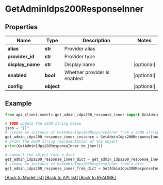 # GetAdminIdps200ResponseInner


## Properties

Name | Type | Description | Notes
------------ | ------------- | ------------- | -------------
**alias** | **str** | Provider alias | 
**provider_id** | **str** | Provider type | 
**display_name** | **str** | Display name | [optional] 
**enabled** | **bool** | Whether provider is enabled | [optional] 
**config** | **object** |  | [optional] 

## Example

```python
from api_client.models.get_admin_idps200_response_inner import GetAdminIdps200ResponseInner

# TODO update the JSON string below
json = "{}"
# create an instance of GetAdminIdps200ResponseInner from a JSON string
get_admin_idps200_response_inner_instance = GetAdminIdps200ResponseInner.from_json(json)
# print the JSON string representation of the object
print(GetAdminIdps200ResponseInner.to_json())

# convert the object into a dict
get_admin_idps200_response_inner_dict = get_admin_idps200_response_inner_instance.to_dict()
# create an instance of GetAdminIdps200ResponseInner from a dict
get_admin_idps200_response_inner_from_dict = GetAdminIdps200ResponseInner.from_dict(get_admin_idps200_response_inner_dict)
```
[[Back to Model list]](../README.md#documentation-for-models) [[Back to API list]](../README.md#documentation-for-api-endpoints) [[Back to README]](../README.md)


